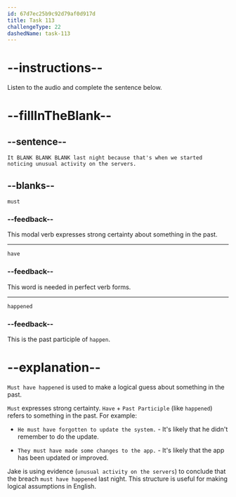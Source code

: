 ```yaml
---
id: 67d7ec25b9c92d79af0d917d
title: Task 113
challengeType: 22
dashedName: task-113
---
```


<!-- (audio) Jake: It must have happened last night because that's when we started noticing unusual activity on the servers. -->

# --instructions--

Listen to the audio and complete the sentence below.

# --fillInTheBlank--

## --sentence--

`It BLANK BLANK BLANK last night because that's when we started noticing unusual activity on the servers.`

## --blanks--

`must`

### --feedback--

This modal verb expresses strong certainty about something in the past.

---

`have`

### --feedback--

This word is needed in perfect verb forms.

---

`happened`

### --feedback--

This is the past participle of `happen`.

# --explanation--

`Must have happened` is used to make a logical guess about something in the past.  

`Must` expresses strong certainty. `Have` + `Past Participle` (like `happened`) refers to something in the past. For example:

- `He must have forgotten to update the system.` - It's likely that he didn't remember to do the update.

- `They must have made some changes to the app.` - It's likely that the app has been updated or improved.

Jake is using evidence (`unusual activity on the servers`) to conclude that the breach `must have happened` last night. This structure is useful for making logical assumptions in English.  
